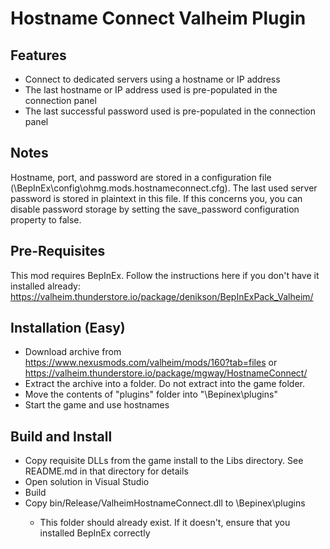 # Hostname Connect Valheim Plugin

## Features
- Connect to dedicated servers using a hostname or IP address
- The last hostname or IP address used is pre-populated in the connection panel
- The last successful password used is pre-populated in the connection panel

## Notes
Hostname, port, and password are stored in a configuration file (<GameDirectory>\BepInEx\config\ohmg.mods.hostnameconnect.cfg). The last used server password is 
stored in plaintext in this file. If this concerns you, you can disable password storage by setting the save_password configuration property to false. 

## Pre-Requisites
This mod requires BepInEx. Follow the instructions here if you don't have it installed already: https://valheim.thunderstore.io/package/denikson/BepInExPack_Valheim/

## Installation (Easy)
- Download archive from https://www.nexusmods.com/valheim/mods/160?tab=files or https://valheim.thunderstore.io/package/mgway/HostnameConnect/
- Extract the archive into a folder. Do not extract into the game folder.
- Move the contents of "plugins" folder into "<GameDirectory>\Bepinex\plugins"
- Start the game and use hostnames

## Build and Install
- Copy requisite DLLs from the game install to the Libs directory. See README.md in that directory for details
- Open solution in Visual Studio
- Build
- Copy bin/Release/ValheimHostnameConnect.dll to <GameDirectory>\Bepinex\plugins
	- This folder should already exist. If it doesn't, ensure that you installed BepInEx correctly
